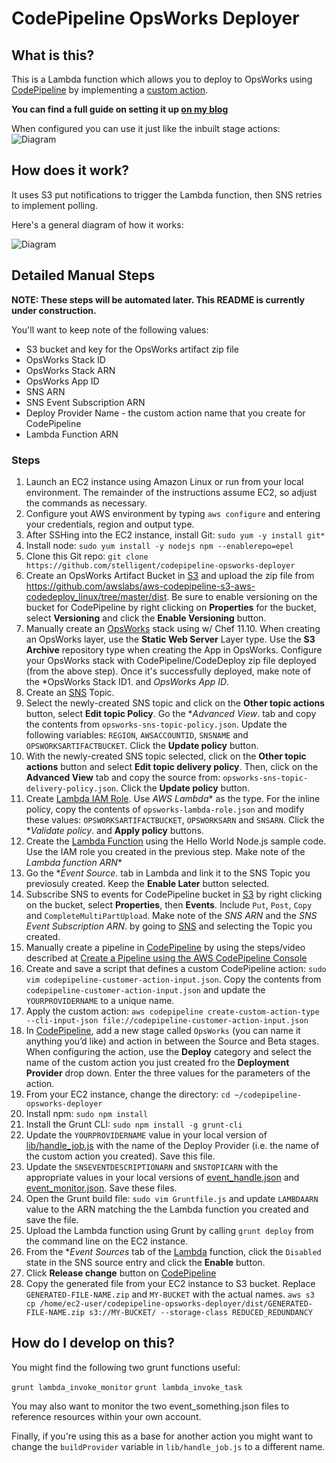 # CodePipeline OpsWorks Deployer

## What is this?

This is a Lambda function which allows you to deploy to OpsWorks using [CodePipeline](http://aws.amazon.com/codepipeline/) by
implementing a [custom action](http://docs.aws.amazon.com/codepipeline/latest/userguide/how-to-create-custom-action.html).
 
**You can find a full guide on setting it up [on my blog](http://hipsterdevblog.com/blog/2015/07/28/deploying-from-codepipeline-to-opsworks-using-a-custom-action-and-lambda/)**

When configured you can use it just like the inbuilt stage actions: 
![Diagram](http://hipsterdevblog.com/images/posts/opsworks_codepipeline/actionopts.png)
 
## How does it work?

It uses S3 put notifications to trigger the Lambda function, then SNS retries to implement polling.

Here's a general diagram of how it works:

![Diagram](http://hipsterdevblog.com/images/posts/opsworks_codepipeline/codepipelineopsworks-diagram.png)

## Detailed Manual Steps

**NOTE: These steps will be automated later. This README is currently under construction.**

You'll want to keep note of the following values:
* S3 bucket and key for the OpsWorks artifact zip file
* OpsWorks Stack ID
* OpsWorks Stack ARN 
* OpsWorks App ID 
* SNS ARN 
* SNS Event Subscription ARN 
* Deploy Provider Name - the custom action name that you create for CodePipeline 
* Lambda Function ARN 

### Steps

1. Launch an EC2 instance using Amazon Linux or run from your local environment. The remainder of the instructions assume EC2, so adjust the commands as necessary.
1. Configure yout AWS environment by typing `aws configure` and entering your credentials, region and output type.
1. After SSHing into the EC2 instance, install Git: `sudo yum -y install git*`
1. Install node: `sudo yum install -y nodejs npm --enablerepo=epel`
1. Clone this Git repo: `git clone https://github.com/stelligent/codepipeline-opsworks-deployer`
1. Create an OpsWorks Artifact Bucket in [S3](https://console.aws.amazon.com/s3/) and upload the zip file from https://github.com/awslabs/aws-codepipeline-s3-aws-codedeploy_linux/tree/master/dist. Be sure to enable versioning on the bucket for CodePipeline by right clicking on **Properties** for the bucket, select **Versioning** and click the **Enable Versioning** button.
1. Manually create an [OpsWorks](https://console.aws.amazon.com/opsworks/) stack using  w/ Chef 11.10. When creating an OpsWorks layer, use the **Static Web Server** Layer type. Use the **S3 Archive** repository type when creating the App in OpsWorks. Configure your OpsWorks stack with CodePipeline/CodeDeploy zip file deployed (from the above step). Once it's successfully deployed, make note of the *OpsWorks Stack ID1. and *OpsWorks App ID*.
1. Create an [SNS](https://console.aws.amazon.com/sns/) Topic. 
1. Select the newly-created SNS topic and click on the **Other topic actions** button, select **Edit topic Policy**. Go the **Advanced View*. tab and copy the contents from `opsworks-sns-topic-policy.json`. Update the following variables: `REGION`, `AWSACCOUNTID`, `SNSNAME` and `OPSWORKSARTIFACTBUCKET`. Click the **Update policy** button.
1. With the newly-created SNS topic selected, click on the **Other topic actions** button and select **Edit topic delivery policy**. Then, click on the **Advanced View** tab and copy the source from: `opsworks-sns-topic-delivery-policy.json`. Click the **Update policy** button.
1. Create [Lambda IAM Role](https://console.aws.amazon.com/iam/home#roles). Use *AWS Lambda** as the type. For the inline policy, copy the contents of `opsworks-lambda-role.json` and modify these values: `OPSWORKSARTIFACTBUCKET`, `OPSWORKSARN` and `SNSARN`. Click the **Validate policy*. and **Apply policy** buttons.
1. Create the [Lambda Function](https://console.aws.amazon.com/lambda/) using the Hello World Node.js sample code. Use the IAM role you created in the previous step. Make note of the *Lambda function ARN**
1. Go the **Event Source*. tab in Lambda and link it to the SNS Topic you previosuly created. Keep the **Enable Later** button selected.
1. Subscribe SNS to events for CodePipeline bucket in [S3](https://console.aws.amazon.com/s3/) by right clicking on the bucket, select **Properties**, then **Events**. Include `Put`, `Post`, `Copy` and `CompleteMultiPartUpload`. Make note of the *SNS ARN* and the *SNS Event Subscription ARN*. by going to [SNS](https://console.aws.amazon.com/sns/) and selecting the Topic you created.
1. Manually create a pipeline in [CodePipeline](https://console.aws.amazon.com/codepipeline/) by using the steps/video described at [Create a Pipeline using the AWS CodePipeline Console](http://www.stelligent.com/cloud/create-a-pipeline-using-the-aws-codepipeline-console/)
1. Create and save a script that defines a custom CodePipeline action: `sudo vim codepipeline-customer-action-input.json`. Copy the contents from `codepipeline-customer-action-input.json` and update the `YOURPROVIDERNAME` to a unique name.
1. Apply the custom action: `aws codepipeline create-custom-action-type --cli-input-json file://codepipeline-customer-action-input.json`
1. In [CodePipeline](https://console.aws.amazon.com/codepipeline/), add a new stage called `OpsWorks` (you can name it anything you’d like) and action in between the Source and Beta stages. When configuring the action, use the **Deploy** category and select the name of the custom action you just created fro the **Deployment Provider** drop down. Enter the three values for the parameters of the action. 
1. From your EC2 instance, change the directory: `cd ~/codepipeline-opsworks-deployer`
1. Install npm: `sudo npm install`
1. Install the Grunt CLI: `sudo npm install -g grunt-cli`
1. Update the `YOURPROVIDERNAME` value in your local version of [lib/handle_job.js](https://github.com/stelligent/codepipeline-opsworks-deployer/blob/master/lib/handle_job.js) with the name of the Deploy Provider (i.e. the name of the custom action you created). Save this file.
1. Update the `SNSEVENTDESCRIPTIONARN` and `SNSTOPICARN` with the appropriate values in your local versions of  [event_handle.json](https://github.com/stelligent/codepipeline-opsworks-deployer/blob/master/event_handle.json) and [event_monitor.json](https://github.com/stelligent/codepipeline-opsworks-deployer/blob/master/event_monitor.json). Save these files.  
1. Open the Grunt build file: `sudo vim Gruntfile.js` and update `LAMBDAARN` value to the ARN matching the the Lambda function you created and save the file.
1. Upload the Lambda function using Grunt by calling `grunt deploy` from the command line on the EC2 instance.
1. From the **Event Sources* tab of the [Lambda](https://console.aws.amazon.com/lambda/) function, click the `Disabled` state in the SNS source entry and click the **Enable** button.
1. Click **Release change** button on [CodePipeline](https://console.aws.amazon.com/codepipeline/)
1. Copy the generated file from your EC2 instance to S3 bucket. Replace `GENERATED-FILE-NAME.zip` and `MY-BUCKET` with the actual names.
`aws s3 cp /home/ec2-user/codepipeline-opsworks-deployer/dist/GENERATED-FILE-NAME.zip s3://MY-BUCKET/ --storage-class REDUCED_REDUNDANCY`

## How do I develop on this?

You might find the following two grunt functions useful:

`grunt lambda_invoke_monitor`
`grunt lambda_invoke_task`

You may also want to monitor the two event_something.json files to reference resources within your own account.

Finally, if you're using this as a base for another action you might want to change the `buildProvider` variable in
`lib/handle_job.js` to a different name.
